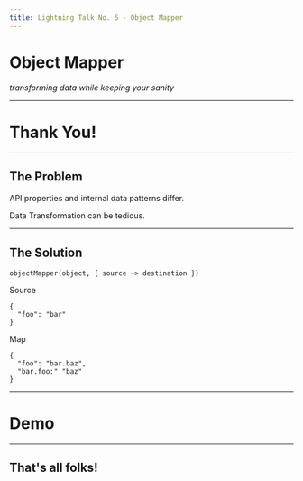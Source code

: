 ```yaml
---
title: Lightning Talk No. 5 - Object Mapper
---
```

# Object Mapper

_transforming data while keeping your sanity_

---

# Thank You!

---

## The Problem

API properties and internal data patterns differ.

Data Transformation can be tedious.

---

## The Solution

```
objectMapper(object, { source ~> destination })
```

Source
```
{
  "foo": "bar"
}
```

Map
```
{
  "foo": "bar.baz",
  "bar.foo:" "baz"
}
```

---

# Demo

---

## That's all folks!